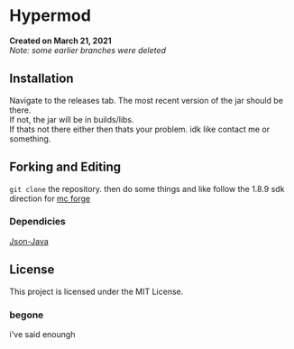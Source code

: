 # Hypermod
**Created on March 21, 2021** <br>
*Note: some earlier branches were deleted*
## Installation 
Navigate to the releases tab. The most recent version of the jar should be there. <br>
If not, the jar will be in builds/libs. <br>
If thats not there either then thats your problem. idk like contact me or something.
## Forking and Editing
`git clone` the repository. 
then do some things and like follow the 1.8.9 sdk direction for [mc forge](https://files.minecraftforge.net/)
### Dependicies
[Json-Java](https://github.com/stleary/JSON-java)
## License
This project is licensed under the MIT License.
### begone
i've said enoungh
